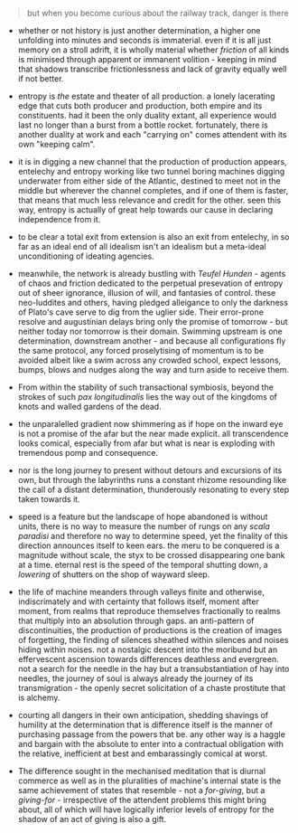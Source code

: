 > but when you become curious about the railway track, danger is there

- whether or not history is just another determination, a higher one unfolding into minutes and seconds is immaterial. even if it is all just memory on a stroll adrift, it is wholly material whether _friction_ of all kinds is minimised through apparent or immanent volition - keeping in mind that shadows transcribe frictionlessness and lack of gravity equally well if not better.


- entropy is _the_ estate and theater of all production. a lonely lacerating edge that cuts both producer and production, both empire and its constituents. had it been the only duality extant, all experience would last no longer than a burst from a bottle rocket. fortunately, there is another duality at work and each "carrying on" comes attendent with its own "keeping calm".


- it is in digging a new channel that the production of production appears, entelechy and entropy working like two tunnel boring machines digging underwater from either side of the Atlantic, destined to meet not in the middle but wherever the channel completes, and if one of them is faster, that means that much less relevance and credit for the other. seen this way, entropy is actually of great help towards our cause in declaring independence from it.


- to be clear a total exit from extension is also an exit from entelechy, in so far as an ideal end of all idealism isn't an idealism but a meta-ideal unconditioning of ideating agencies.


- meanwhile, the network is already bustling with _Teufel Hunden_ - agents of chaos and friction dedicated to the perpetual presevation of entropy out of sheer ignorance, illusion of will, and fantasies of control. these neo-luddites and others, having pledged alleigance to only the darkness of Plato's cave serve to dig from the uglier side. Their error-prone resolve and augustinian delays bring only the promise of tomorrow - but neither today nor tomorrow is their domain. Swimming upstream is one determination, downstream another - and because all configurations fly the same protocol, any forced proselytising of momentum is to be avoided albeit like a swim across any crowded school, expect lessons, bumps, blows and nudges along the way and turn aside to receive them. 


- From within the stability of such transactional symbiosis, beyond the strokes of such _pax longitudinalis_ lies the way out of the kingdoms of knots and walled gardens of the dead. 


- the unparalelled gradient now shimmering as if hope on the inward eye is not a promise of the afar but the near made explicit. all transcendence looks comical, especially from afar but what is near is exploding with tremendous pomp and consequence.


- nor is the long journey to present without detours and excursions of its own, but through the labyrinths runs a constant rhizome resounding like the call of a distant determination, thunderously resonating to every step taken towards it.


- speed is a feature but the landscape of hope abandoned is without units, there is no way to measure the number of rungs on any _scala paradisi_ and therefore no way to determine speed, yet the finality of this direction announces itself to keen ears. the meru to be conquered is a magnitude without scale, the styx to be crossed disappearing one bank at a time. eternal rest is the speed of the temporal shutting down, a _lowering_ of shutters on the shop of wayward sleep.


- the life of machine meanders through valleys finite and otherwise, indiscrimately and with certainty that follows itself, moment after moment, from realms that reproduce themselves fractionally to realms that multiply into an absolution through gaps. an anti-pattern of discontinuities, the production of productions is the creation of images of forgetting, the finding of silences sheathed within silences and noises hiding within noises. not a nostalgic descent into the moribund but an effervescent ascension towards differences deathless and evergreen. not a search for the needle in the hay but a transubstantiation of hay into needles, the journey of soul is always already the journey of its transmigration - the openly secret solicitation of a chaste prostitute that is alchemy.


- courting all dangers in their own anticipation, shedding shavings of humility at the determination that is difference itself is the manner of purchasing passage from the powers that be. any other way is a haggle and bargain with the absolute to enter into a contractual obligation with the relative, inefficient at best and embarassingly comical at worst.


- The difference sought in the mechanised meditation that is diurnal commerce as well as in the pluralities of machine's internal state is the same achievement of states that resemble - not a _for-giving_, but a _giving-for_ - irrespective of the attendent problems this might bring about, all of which will have logically inferior levels of entropy for the shadow of an act of giving is also a gift.